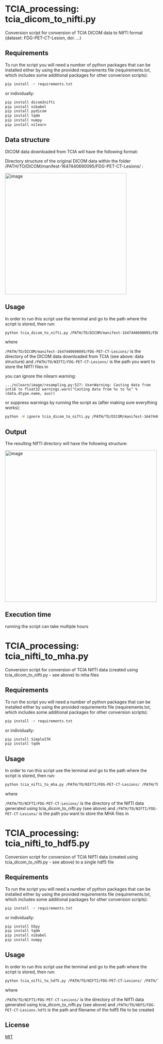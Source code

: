 # TCIA_processing: tcia_dicom_to_nifti.py

Conversion script for conversion of TCIA DICOM data to NIfTI format (dataset: FDG-PET-CT-Lesion, doi: ...)

## Requirements

To run the script you will need a number of python packages that can be installed either by using the provided requirements file (requirements.txt, which includes some additional packages for other conversion scripts):

```bash
pip install -r requirements.txt
```

or individually:

```bash
pip install dicom2nifti
pip install nibabel
pip install pydicom
pip install tqdm
pip install numpy
pip install nilearn
```

## Data structure
DICOM data downloaded from TCIA will have the following format:

Directory structure of the original DICOM data within the folder /PATH/TO/DICOM/manifest-1647440690095/FDG-PET-CT-Lesions/ :

<img width="400" alt="image" src="https://user-images.githubusercontent.com/52936169/165639574-58c53bd0-2ff2-4525-9147-f254521840dd.png">


## Usage

In order to run this script use the terminal and go to the path where the script is stored, then run:

```bash
python tcia_dicom_to_nifti.py /PATH/TO/DICOM/manifest-1647440690095/FDG-PET-CT-Lesions/ /PATH/TO/NIFTI/FDG-PET-CT-Lesions/

```
where

```/PATH/TO/DICOM/manifest-1647440690095/FDG-PET-CT-Lesions/```
is the directory of the DICOM data downloaded from TCIA (see above: data structure) and
```/PATH/TO/NIFTI/FDG-PET-CT-Lesions/```
is the path you want to store the NIfTI files in

you can ignore the nilearn warning:

```.../nilearn/image/resampling.py:527: UserWarning: Casting data from int16 to float32 warnings.warn("Casting data from %s to %s" % (data.dtype.name, aux))```

or suppress warnings by running the script as (after making sure everything works):

```bash
python -W ignore tcia_dicom_to_nifti.py /PATH/TO/DICOM/manifest-1647440690095/FDG-PET-CT-Lesions/ /PATH/TO/NIFTI/FDG-PET-CT-Lesions/
```

## Output
The resulting NIfTI directory will have the following structure:

<img width="500" alt="image" src="https://user-images.githubusercontent.com/52936169/165639700-164c5778-556f-4492-96ed-fa21a9a51603.png">

## Execution time
running the script can take multiple hours

# TCIA_processing: tcia_nifti_to_mha.py

Conversion script for conversion of TCIA NIfTI data (created using tcia_dicom_to_nifti.py - see above) to mha files

## Requirements

To run the script you will need a number of python packages that can be installed either by using the provided requirements file (requirements.txt, which includes some additional packages for other conversion scripts):

```bash
pip install -r requirements.txt
```

or individually:

```bash
pip install SimpleITK
pip install tqdm
```
## Usage

In order to run this script use the terminal and go to the path where the script is stored, then run:

```bash
python tcia_nifti_to_mha.py /PATH/TO/NIFTI/FDG-PET-CT-Lesions/ /PATH/TO/MHA/FDG-PET-CT-Lesions/

```
where

```/PATH/TO/NIFTI/FDG-PET-CT-Lesions/```
is the directory of the NIfTI data generated using tcia_dicom_to_nifti.py (see above) and
```/PATH/TO/NIFTI/FDG-PET-CT-Lesions/```
is the path you want to store the MHA files in

# TCIA_processing: tcia_nifti_to_hdf5.py

Conversion script for conversion of TCIA NIfTI data (created using tcia_dicom_to_nifti.py - see above) to a single hdf5 file

## Requirements

To run the script you will need a number of python packages that can be installed either by using the provided requirements file (requirements.txt, which includes some additional packages for other conversion scripts):

```bash
pip install -r requirements.txt
```

or individually:

```bash
pip install h5py
pip install tqdm
pip install nibabel
pip install numpy
```
## Usage

In order to run this script use the terminal and go to the path where the script is stored, then run:

```bash
python tcia_nifti_to_hdf5.py /PATH/TO/NIFTI/FDG-PET-CT-Lesions/ /PATH/TO/HDF5/FDG-PET-CT-Lesions.hdf5

```
where

```/PATH/TO/NIFTI/FDG-PET-CT-Lesions/```
is the directory of the NIfTI data generated using tcia_dicom_to_nifti.py (see above) and
```/PATH/TO/HDF5/FDG-PET-CT-Lesions.hdf5```
is the path and filename of the hdf5 file to be created

## License
[MIT](https://choosealicense.com/licenses/mit/)
